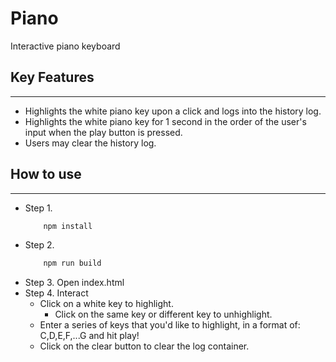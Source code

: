 # Piano
Interactive piano keyboard 

## <strong>Key Features</strong>
***
* Highlights the white piano key upon a click and logs into the history log.
* Highlights the white piano key for 1 second in the order of the user's input when the play button is pressed.
* Users may clear the history log.

## <strong>How to use</strong>
***

* Step 1. 
  ```bash 
      npm install 
   ```
* Step 2. 
  ```bash
      npm run build
   ```
* Step 3. Open index.html
* Step 4. Interact
  - Click on a white key to highlight.
    - Click on the same key or different key to unhighlight.
  - Enter a series of keys that you'd like to highlight, in a format of: C,D,E,F,...G and hit play!
  - Click on the clear button to clear the log container.
